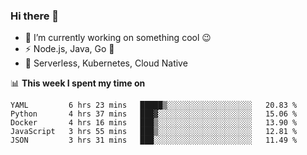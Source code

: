 ### Hi there 👋

<!--
**nodejh/nodejh** is a ✨ _special_ ✨ repository because its `README.md` (this file) appears on your GitHub profile.

Here are some ideas to get you started:

- 🔭 I’m currently working on ...
- 🌱 I’m currently learning ...
- 👯 I’m looking to collaborate on ...
- 🤔 I’m looking for help with ...
- 💬 Ask me about ...
- 📫 How to reach me: ...
- 😄 Pronouns: ...
- ⚡ Fun fact: ...
-->

- 🔭 I’m currently working on something cool :wink:
- ⚡ Node.js, Java, Go :thought_balloon:
- 🤖 Serverless, Kubernetes, Cloud Native

📊 **This week I spent my time on**

<!--START_SECTION:waka-->
```text
YAML         6 hrs 23 mins   █████▒░░░░░░░░░░░░░░░░░░░   20.83 % 
Python       4 hrs 37 mins   ███▓░░░░░░░░░░░░░░░░░░░░░   15.06 % 
Docker       4 hrs 16 mins   ███▒░░░░░░░░░░░░░░░░░░░░░   13.90 % 
JavaScript   3 hrs 55 mins   ███▒░░░░░░░░░░░░░░░░░░░░░   12.81 % 
JSON         3 hrs 31 mins   ███░░░░░░░░░░░░░░░░░░░░░░   11.49 % 
```
<!--END_SECTION:waka-->


<!--
:traffic_light: **Visitors**

![visitors](https://visitor-badge.glitch.me/badge?page_id=nodejh.nodejh)
-->

